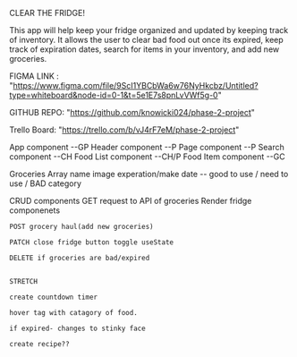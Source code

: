 CLEAR THE FRIDGE!

This app will help keep your fridge organized and updated by keeping track of inventory. It allows the user to clear bad food out once its expired, keep track of expiration dates, search for items in your inventory, and add new groceries. 

FIGMA LINK : "https://www.figma.com/file/9ScI1YBCbWa6w76NyHkcbz/Untitled?type=whiteboard&node-id=0-1&t=5e1E7s8pnLvVWf5g-0"

GITHUB REPO: "https://github.com/knowicki024/phase-2-project"

Trello Board: "https://trello.com/b/vJ4rF7eM/phase-2-project"

App component --GP
Header component --P
Page component --P 
Search component --CH
Food List component --CH/P
Food Item component --GC

Groceries Array 
    name 
    image 
    experation/make date -- good to use / need to use / BAD 
    category 


CRUD components
    GET request to API of groceries 
        Render fridge componenets 

    POST grocery haul(add new groceries)

    PATCH close fridge button toggle useState

    DELETE if groceries are bad/expired 


    STRETCH

    create countdown timer

    hover tag with catagory of food. 

    if expired- changes to stinky face 

    create recipe??
    


